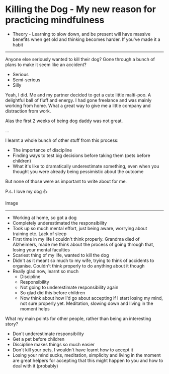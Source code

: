 # Killing the Dog - My new reason for practicing mindfulness

- Theory - Learning to slow down, and be present will have massive benefits when get old and thinking becomes harder. If you've made it a habit

---

Anyone else seriously wanted to kill their dog? Gone through a bunch of plans to make it seem like an accident?

- Serious
- Semi-serious
- Silly

Yeah, I did. Me and my partner decided to get a cute little malti-poo. A delightful ball of fluff and energy. I had gone freelance and was mainly working from home. What a great way to give me a little company and distraction from work.

Alas the first 2 weeks of being dog daddy was not great.

...

I learnt a whole bunch of other stuff from this process:

- The importance of discipline
- Finding ways to test big decisions before taking them (pets before children)
- What it's like to dramatically underestimate something, even when you thought you were already being pessimistic about the outcome

But none of those were as important to write about for me.

P.s. I love my dog 👍

Image

---

- Working at home, so got a dog
- Completely underestimated the responsibility
- Took up so much mental effort, just being aware, worrying about training etc. Lack of sleep
- First time in my life I couldn't think properly. Grandma died of Alzheimers, made me think about the process of going through that, losing your mental faculties
- Scariest thing of my life, wanted to kill the dog
- Didn't as it meant so much to my wife, trying to think of accidents to organise. Couldn't think properly to do anything about it though
- Really glad now, learnt so much
  - Discipline
  - Responsibility
  - Not going to underestimate responsibility again
  - So glad did this before children
  - Now think about how I'd go about accepting if I start losing my mind, not sure properly yet. Meditation, slowing down and living in the moment helps

What my main points for other people, rather than being an interesting story?

- Don't underestimate responsibility
- Get a pet before children
- Discipline makes things so much easier
- Don't kill your pets, I wouldn't have learnt how to accept it
- Losing your mind sucks, meditation, simplicity and living in the moment are great helpers for accepting that this might happen to you and how to deal with it (probably)
